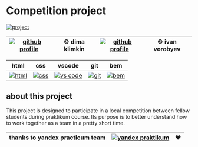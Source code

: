 # Competition project

[![project](https://svgshare.com/i/pf_.svg "github profile")](https://kobewinona.github.io/compete-project/)

| [![github profile](https://svgshare.com/i/p5A.svg "github profile")](https://github.com/kobewinona) | &copy; dima klimkin | [![github profile](https://svgshare.com/i/p5A.svg "github profile")](https://github.com/VanVorobyov) | &copy; ivan vorobyev |
| :---: | :---: | :---: | :---: |

| html | css | vscode | git | bem |
| :---: | :---: | :---: | :---: | :---: |
| [![html](https://svgshare.com/i/p7U.svg)](https://www.w3.org/html/) | [![css](https://svgshare.com/i/p6o.svg)](https://www.w3schools.com/css/) | [![vs code](https://svgshare.com/i/p5n.svg)](https://code.visualstudio.com/) | [![git](https://svgshare.com/i/p6d.svg)](https://git-scm.com/) | [![bem](https://svgshare.com/i/p6x.svg)](https://en.bem.info/) |

## about this project

This project is designed to participate in a local competition between fellow students during praktikum course. Its purpose is to better understand how to work together as a team in a pretty short time.

| thanks to yandex practicum team | [![yandex praktikum](https://svgshare.com/i/p77.svg)](https://practicum.yandex.ru/) | ♥ |
| :---: | :---: | :---: |
